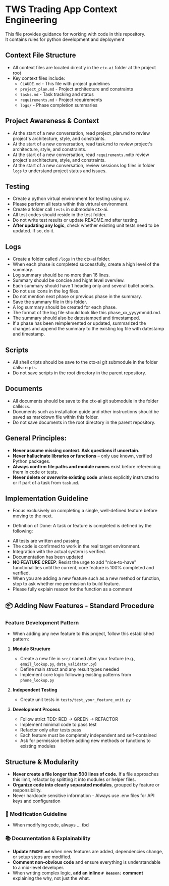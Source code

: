 # TWS Trading App Context Engineering 
This file provides guidance for working with code in this repository.  
It contains rules for python development and deployment 

## Context File Structure
- All context files are located directly in the `ctx-ai` folder at the project root
- Key context files include:
  - `CLAUDE.md` - This file with project guidelines
  - `project_plan.md` - Project architecture and constraints
  - `tasks.md` - Task tracking and status
  - `requirements.md` - Project requirements
  - `logs/` - Phase completion summaries

## Project Awareness & Context
- At the start of a new conversation, read project_plan.md to review project's architecture, style, and constraints.
- At the start of a new conversation, read task.md to review project's architecture, style, and constraints.
- At the start of a new conversation, read `requirements.md`to review project's architecture, style, and constraints.
- At the start of a new conversation, review sessions log files in folder `logs` to understand project status and issues.

## Testing 
- Create a python virtual environment for testing using uv.
- Please perform all tests within this virtural environment.
- Create a folder call `tests` in submodule ctx-ai.
- All test codes should reside in the test folder.
- Do not write test results or update README.md after testing.
- **After updating any logic**, check whether existing unit tests need to be updated. If so, do it.

## Logs
- Create a folder called `/logs` in the ctx-ai folder.
- When each phase is completed successfully, create a high level of the summary. 
- Log summary should be no more than 16 lines. 
- Summary should be concise and hight level overview.
- Each summary should have 1 heading only and several bullet points.
- Do not use icons in the log files.
- Do not mention next phase or previous phase in the summary.
- Save the summary file in this folder.
- A log summary should be created for each phase.
- The format of the log file should look like this phase_xx_yyyymmdd.md.
- The summary should also be datestamped and timestamped.
- If a phase has been reimplemented or updated, summarized the changes and
append the summary to the existing log file with datestamp and timestamp.

## Scripts 
- All shell cripts should be save to the ctx-ai git submodule in the folder call`scripts`.
- Do not save scripts in the root directory in the parent repository.  

## Documents 
- All documents should be save to the ctx-ai git submodule in the folder call`docs`.
- Documents such as installation guide and other instructions should be saved as
  markdown file within this folder.
- Do not save documents in the root directory in the parent repository.  

## General Principles:
- **Never assume missing context. Ask questions if uncertain.**
- **Never hallucinate libraries or functions** – only use known, verified Python packages.
- **Always confirm file paths and module names** exist before referencing them in code or tests.
- **Never delete or overwrite existing code** unless explicitly instructed to or if part of a task from `task.md`.

## Implementation Guideline
- Focus exclusively on completing a single, well-defined feature before moving to the next.
* Definition of Done: A task or feature is completed is defined by the following:
- All tests are written and passing.
- The code is confirmed to work in the real target environment.
- Integration with the actual system is verified.
- Documentation has been updated
- **NO FEATURE CREEP**: Resist the urge to add "nice-to-have" functionalities until the current, core feature is 100% completed and verified.
- When you are adding a new feature such as a new method or function, stop to ask whether me permission to build feature.
- Please fully explain reason for the function as a comment

## 📦 Adding New Features - Standard Procedure
### Feature Development Pattern
* When adding any new feature to this project, follow this established pattern:

1. **Module Structure**
   - Create a new file in `src/` named after your feature (e.g., `email_lookup.py`, `data_validator.py`)
   - Define main struct and any result types needed
   - Implement core logic following existing patterns from `phone_lookup.py` 

2. **Independent Testing**
   - Create unit tests in `tests/test_your_feature_unit.py`

5. **Development Process**
   - Follow strict TDD: RED → GREEN → REFACTOR
   - Implement minimal code to pass test
   - Refactor only after tests pass
   - Each feature must be completely independent and self-contained
   - Ask for permission before adding new methods or functions to existing modules

## Structure & Modularity
- **Never create a file longer than 500 lines of code.** If a file approaches this limit, refactor by splitting it into modules or helper files.
- **Organize code into clearly separated modules**, grouped by feature or responsibility.
- Never hardcode sensitive information - Always use .env files for API keys and configuration

### 📎 Modification Guideline
- When modifying code, always ... tbd 

### 📚 Documentation & Explainability
- **Update `README.md`** when new features are added, dependencies change, or setup steps are modified.
- **Comment non-obvious code** and ensure everything is understandable to a mid-level developer.
- When writing complex logic, **add an inline `# Reason:` comment** explaining the why, not just the what.

